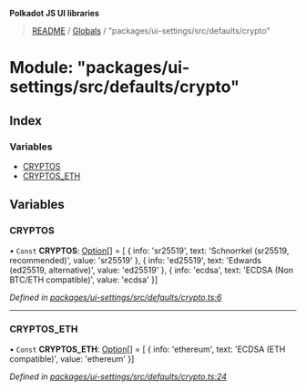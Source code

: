 **Polkadot JS UI libraries**

> [README](../README.md) / [Globals](../globals.md) / "packages/ui-settings/src/defaults/crypto"

# Module: "packages/ui-settings/src/defaults/crypto"

## Index

### Variables

* [CRYPTOS](_packages_ui_settings_src_defaults_crypto_.md#cryptos)
* [CRYPTOS\_ETH](_packages_ui_settings_src_defaults_crypto_.md#cryptos_eth)

## Variables

### CRYPTOS

• `Const` **CRYPTOS**: [Option](_packages_ui_settings_src_types_.md#option)[] = [ { info: 'sr25519', text: 'Schnorrkel (sr25519, recommended)', value: 'sr25519' }, { info: 'ed25519', text: 'Edwards (ed25519, alternative)', value: 'ed25519' }, { info: 'ecdsa', text: 'ECDSA (Non BTC/ETH compatible)', value: 'ecdsa' }]

*Defined in [packages/ui-settings/src/defaults/crypto.ts:6](https://github.com/polkadot-js/ui/blob/fea7424a/packages/ui-settings/src/defaults/crypto.ts#L6)*

___

### CRYPTOS\_ETH

• `Const` **CRYPTOS\_ETH**: [Option](_packages_ui_settings_src_types_.md#option)[] = [ { info: 'ethereum', text: 'ECDSA (ETH compatible)', value: 'ethereum' }]

*Defined in [packages/ui-settings/src/defaults/crypto.ts:24](https://github.com/polkadot-js/ui/blob/fea7424a/packages/ui-settings/src/defaults/crypto.ts#L24)*
